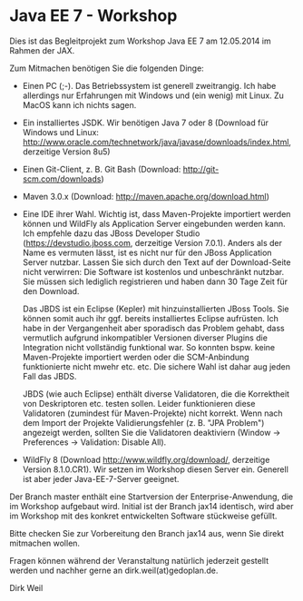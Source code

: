 Java EE 7 - Workshop
========================

Dies ist das Begleitprojekt zum Workshop Java EE 7 am 12.05.2014 im Rahmen der JAX.

Zum Mitmachen benötigen Sie die folgenden Dinge:

- Einen PC (;-). Das Betriebssystem ist generell zweitrangig. Ich habe allerdings nur Erfahrungen mit Windows und (ein wenig) mit Linux. Zu MacOS kann ich nichts sagen.

- Ein installiertes JSDK. Wir benötigen Java 7 oder 8 (Download für Windows und Linux: http://www.oracle.com/technetwork/java/javase/downloads/index.html, derzeitige Version 8u5)

- Einen Git-Client, z. B. Git Bash (Download: http://git-scm.com/downloads)

- Maven 3.0.x (Download: http://maven.apache.org/download.html)

- Eine IDE ihrer Wahl. Wichtig ist, dass Maven-Projekte importiert werden können und WildFly als Application Server eingebunden werden kann. Ich empfehle dazu das
  JBoss Developer Studio (https://devstudio.jboss.com, derzeitige Version 7.0.1). Anders als der Name es vermuten lässt, ist es nicht nur für den JBoss Application
  Server nutzbar. Lassen Sie sich durch den Text auf der Download-Seite nicht verwirren: Die Software ist kostenlos und unbeschränkt nutzbar. Sie müssen sich lediglich 
  registrieren und haben dann 30 Tage Zeit für den Download.
  
  Das JBDS ist ein Eclipse (Kepler) mit hinzuinstallierten JBoss Tools. Sie können somit auch ihr ggf. bereits installiertes Eclipse aufrüsten. Ich habe in der
  Vergangenheit aber sporadisch das Problem gehabt, dass vermutlich aufgrund inkompatibler Versionen diverser Plugins die Integration nicht vollständig funktional war.
  So konnten bspw. keine Maven-Projekte importiert werden oder die SCM-Anbindung funktionierte nicht mwehr etc. etc. Die sichere Wahl ist dahar aug jeden Fall das JBDS.
  
  JBDS (wie auch Eclipse) enthält diverse Validatoren, die die Korrektheit von Deskriptoren etc. testen sollen. Leider funktionieren diese Validatoren (zumindest für 
  Maven-Projekte) nicht korrekt. Wenn nach dem Import der Projekte Validierungsfehler (z. B. "JPA Problem") angezeigt werden, sollten Sie die Validatoren deaktiviern 
  (Window -> Preferences -> Validation: Disable All).

- WildFly 8 (Download http://www.wildfly.org/download/, derzeitige Version 8.1.0.CR1). Wir setzen im Workshop diesen Server ein. Generell ist aber jeder 
  Java-EE-7-Server geeignet.
  

Der Branch master enthält eine Startversion der Enterprise-Anwendung, die im Workshop aufgebaut wird. Initial ist der Branch jax14 identisch, wird aber im Workshop
mit des konkret entwickelten Software stückweise gefüllt.

Bitte checken Sie zur Vorbereitung den Branch jax14 aus, wenn Sie direkt mitmachen wollen.
  
Fragen können während der Veranstaltung natürlich jederzeit gestellt werden und nachher gerne an dirk.weil(at)gedoplan.de.

Dirk Weil   